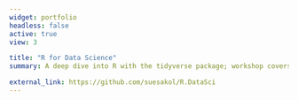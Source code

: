 ```yaml
---
widget: portfolio
headless: false
active: true
view: 3

title: "R for Data Science"
summary: A deep dive into R with the tidyverse package; workshop covers topics ranging from data wrangling to visualization.

external_link: https://github.com/suesakol/R.DataSci
---
```

